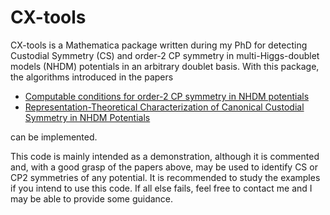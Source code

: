 # CX-tools

CX-tools is a Mathematica package written during my PhD for detecting Custodial Symmetry (CS) and order-2 CP 
symmetry in multi-Higgs-doublet models (NHDM) potentials in an arbitrary doublet basis. With this package, the 
algorithms 
introduced in the papers 

- [Computable conditions for order-2 CP symmetry in NHDM potentials](https://arxiv.org/abs/2404.02004) 
- [Representation-Theoretical Characterization of Canonical Custodial Symmetry in NHDM Potentials](https://arxiv.org/abs/2407.05085)

can be implemented.

This code is mainly intended as a demonstration, although it is commented and, with a good grasp of the papers above, 
may be used to identify CS or CP2 symmetries of any potential. It is recommended to study the examples if you 
intend to use this code. If all else fails, feel free to contact me and I may be able to provide some guidance.
